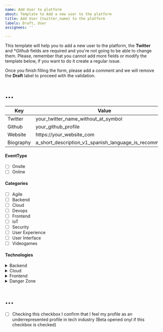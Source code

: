 ```yaml
---
name: Add User to platform
about: Template to Add a new user to the platform
title: Add User {twitter_name} to the platform
labels: Draft, User
assignees: ''

---
```


This template will help you to add a new user to the platform, the **Twitter** and **Github* fields are required and you're not going to be able to change them.
Please, remember that you cannot add more fields or modify the template below, if you want to do it create a regular issue.

Once you finish filling the form, please add a comment and we will remove the **Draft** label to proceed with the validation.

# ...
|Key| Value|
|---|------|
|Twitter|your_twitter_name_without_at_symbol|
|Github|your_github_profile|
|Website|https://your_website_com|
|Biography|a_short_description_v1_spanish_language_is_recommended|

#### EventType
- [ ] Onsite
- [ ] Online

#### Categories
- [ ] Agile
- [ ] Backend
- [ ] Cloud
- [ ] Devops
- [ ] Frontend
- [ ] IoT
- [ ] Security
- [ ] User Experience
- [ ] User Interface
- [ ] Videogames

#### Technologies
<details>
  <summary>Backend</summary>
  
- [ ] Java
- [ ] .Net
- [ ] PHP
</details>
<details>
  <summary>Cloud</summary>
  
- [ ] AWS
- [ ] Google Cloud
- [ ] Azure
</details>
<details>
  <summary>Frontend</summary>
  
- [ ] JavaScript
- [ ] TypeScript
- [ ] Layout
</details>
<details>
  <summary>Danger Zone</summary>
  
- [ ] Hide my account
</details>

# ...

- [ ]  Checking this checkbox I confirm that I feel my profile as an underrepresented profile in tech industry (Beta opened onyl if this checkbox is checked)
